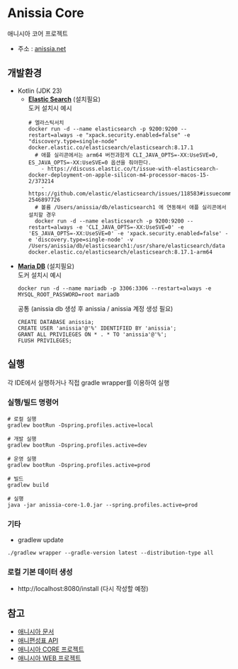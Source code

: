 # Anissia Core
애니시아 코어 프로젝트
- 주소 : [anissia.net](https://anissia.net)

## 개발환경
* Kotlin (JDK 23)
  * **[Elastic Search](https://www.elastic.co)** (설치필요)
    <br/>도커 설치시 예시
    ```
    # 엘라스틱서치
    docker run -d --name elasticsearch -p 9200:9200 --restart=always -e "xpack.security.enabled=false" -e "discovery.type=single-node" docker.elastic.co/elasticsearch/elasticsearch:8.17.1
      # 애플 실리콘에서는 arm64 버전과함게 CLI_JAVA_OPTS=-XX:UseSVE=0, ES_JAVA_OPTS=-XX:UseSVE=0 옵션을 줘야한다.
        - https://discuss.elastic.co/t/issue-with-elasticsearch-docker-deployment-on-apple-silicon-m4-processor-macos-15-2/373214
        - https://github.com/elastic/elasticsearch/issues/118583#issuecomment-2546897726
      # 볼륨 /Users/anissia/db/elasticsearch1 에 연동해서 애플 실리콘에서 설치할 경우
      docker run -d --name elasticsearch -p 9200:9200 --restart=always -e 'CLI_JAVA_OPTS=-XX:UseSVE=0' -e 'ES_JAVA_OPTS=-XX:UseSVE=0' -e 'xpack.security.enabled=false' -e 'discovery.type=single-node' -v /Users/anissia/db/elasticsearch1:/usr/share/elasticsearch/data docker.elastic.co/elasticsearch/elasticsearch:8.17.1-arm64
    ```
* **[Maria DB](https://mariadb.org)** (설치필요)
  <br/>도커 설치시 예시
  ```
  docker run -d --name mariadb -p 3306:3306 --restart=always -e MYSQL_ROOT_PASSWORD=root mariadb
  ```
  공통 (anissia db 생성 후 anissia / anissia 계정 생성 필요)
  ```
  CREATE DATABASE anissia;
  CREATE USER 'anissia'@'%' IDENTIFIED BY 'anissia';
  GRANT ALL PRIVILEGES ON * . * TO 'anissia'@'%';
  FLUSH PRIVILEGES;
  ```

## 실행
각 IDE에서 실행하거나 직접 gradle wrapper를 이용하여 실행

### 실행/빌드 명령어
```
# 로컬 실행
gradlew bootRun -Dspring.profiles.active=local

# 개발 실행
gradlew bootRun -Dspring.profiles.active=dev

# 운영 실행
gradlew bootRun -Dspring.profiles.active=prod

# 빌드
gradlew build

# 실행
java -jar anissia-core-1.0.jar --spring.profiles.active=prod
```

### 기타
- gradlew update
```
./gradlew wrapper --gradle-version latest --distribution-type all
```

### 로컬 기본 데이터 생성
- http://localhost:8080/install (다시 작성할 예정)


## 참고 
* [애니시아 문서](https://github.com/anissia-net/document)
* [애니편성표 API](https://github.com/anissia-net/document/blob/main/api_anime_schdule.md)
* [애니시아 CORE 프로젝트](https://github.com/anissia-net/anissia-core)
* [애니시아 WEB 프로젝트](https://github.com/anissia-net/anissia-web)
